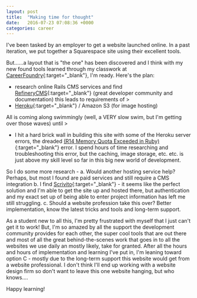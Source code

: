 ```yaml
---
layout: post
title:  "Making time for thought"
date:   2016-07-23 07:08:36 +0000
categories: career
---
```

I've been tasked by an employer to get a website launched online. In a past iteration, we put together a Squarespace site using their excellent tools.

But......a layout that is "the one" has been discovered and I think with my new found tools learned through my classwork at [CareerFoundry](https://careerfoundry.com/){:target="_blank"}, I'm ready. Here's the plan: 

* research online Rails CMS services and find [RefineryCMS](http://www.refinerycms.com/){:target="_blank"} (great developer community and documentation) this leads to requirements of > 
* [Heroku](https://dashboard.heroku.com/){:target="_blank"} / Amazon S3 (for image hosting)

All is coming along swimmingly (well, a VERY slow swim, but I'm getting over those waves) until > 

* I hit a hard brick wall in building this site with some of the Heroku server errors, the dreaded [(R14 Memory Quota Exceeded in Ruby)](https://devcenter.heroku.com/articles/ruby-memory-use){:target="_blank"} error. I spend hours of time researching and troubleshooting this error, but the caching, image storage, etc. etc. is just above my skill level so far in this big new world of development.

So I do some more research - 
a. Would another hosting service help? Perhaps, but most I found are paid services and still require a CMS integration
b. I find [Scrivito](https://scrivito.com/){:target="_blank"} - it seems like the perfect solution and I'm able to get the site up and hosted there, but authentication and my exact set up of being able to enter project information has left me still struggling.
c. Should a website profession take this over? Better implementation, know the latest tricks and tools and long-term support.

As a student new to all this, I'm pretty frustrated with myself that I just can't get it to work! But, I'm so amazed by all the support the development community provides for each other, the super cool tools that are out there and most of all the great behind-the-scenes work that goes in to all the websites we use daily an mostly likely, take for granted. After all the hours and hours of implementation and learning I've put in, I'm leaning toward option C - mostly due to the long-term support this website would get from a website professional. I don't think I'll end up working with a website design firm so don't want to leave this one website hanging, but who knows....

Happy learning!















